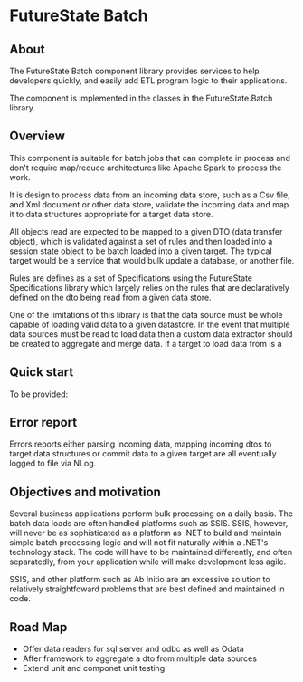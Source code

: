 # FutureState Batch

## About

The FutureState Batch component library provides services to help developers quickly, and easily add ETL program logic to their applications.

The component is implemented in the classes in the FutureState.Batch library.

## Overview

This component is suitable for batch jobs that can complete in process and don't require map/reduce architectures like Apache Spark to process the work. 

It is design to process data from an incoming data store, such as a Csv file, and Xml document or other data store, validate the incoming data and map it to data structures appropriate for a target data store.

All objects read are expected to be mapped to a given DTO (data transfer object), which is validated against a set of rules and then loaded into a session state object to be batch loaded into a given target. The typical target would be a service that would bulk update a database, or another file.

Rules are defines as a set of Specifications using the FutureState Specifications library which largely relies on the rules that are declaratively defined on the dto being read from a given data store.

One of the limitations of this library is that the data source must be whole capable of loading valid data to a given datastore. In the event that multiple data sources must be read to load data then a custom data extractor should be created to aggregate and merge data. If a target to load data from is a

## Quick start

To be provided:

## Error report

Errors reports either parsing incoming data, mapping incoming dtos to target data structures or commit data to a given target are all eventually logged to file via NLog.

## Objectives and motivation

Several business applications perform bulk processing on a daily basis. The batch data loads are often handled platforms such as SSIS. SSIS, however, will never be as sophisticated as a platform as .NET to build and maintain simple batch processing logic and will not fit naturally within a .NET's technology stack. The code will have to be maintained differently, and often separatedly, from your application while will make development less agile.

SSIS, and other platform such as Ab Initio are an excessive solution to relatively straightfoward problems that are best defined and maintained in code.

## Road Map

- Offer data readers for sql server and odbc as well as Odata
- Affer framework to aggregate a dto from multiple data sources
- Extend unit and componet unit testing